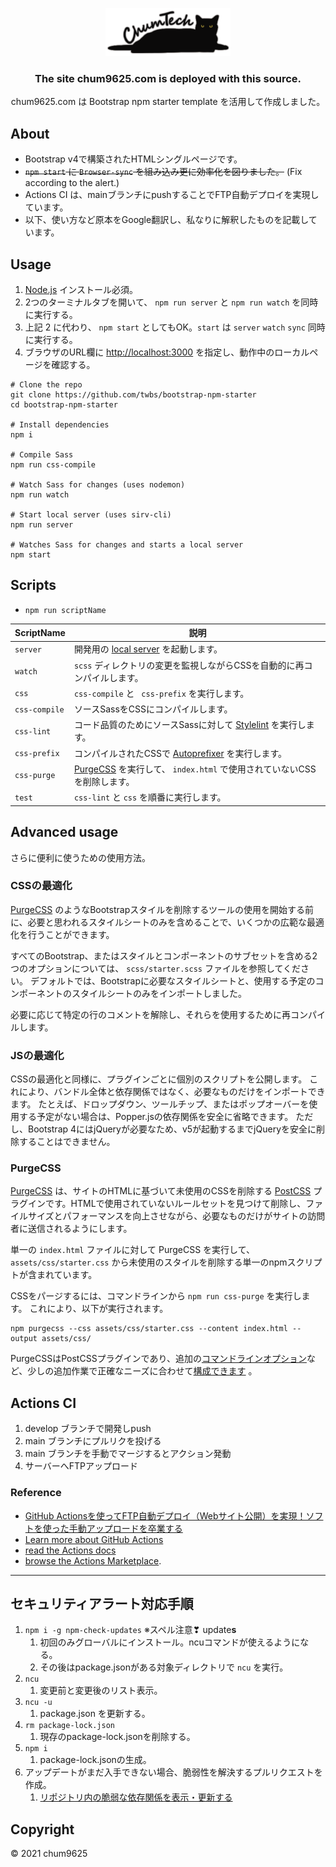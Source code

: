 <p align="center">
  <img src=".github/ct-logo-200x77-w.png" width="200" height="77" alt="ChumTech logo">
</p>

<h3 align="center">The site chum9625.com is deployed with this source.</h3>

<p align="center">chum9625.com は Bootstrap npm starter template を活用して作成しました。</p>

## About

- Bootstrap v4で構築されたHTMLシングルページです。
- ~~`npm start` に `Browser-sync` を組み込み更に効率化を図りました。~~ (Fix according to the alert.)
- Actions CI は、mainブランチにpushすることでFTP自動デプロイを実現しています。
- 以下、使い方など原本をGoogle翻訳し、私なりに解釈したものを記載しています。

## Usage

1. [Node.js](https://nodejs.org/) インストール必須。
2. 2つのターミナルタブを開いて、 `npm run server` と `npm run watch` を同時に実行する。
3. 上記 2 に代わり、 ```npm start``` としてもOK。```start``` は ```server``` ```watch``` ```sync``` 同時に実行する。
4. ブラウザのURL欄に <http://localhost:3000> を指定し、動作中のローカルページを確認する。

```shell
# Clone the repo
git clone https://github.com/twbs/bootstrap-npm-starter
cd bootstrap-npm-starter

# Install dependencies
npm i

# Compile Sass
npm run css-compile

# Watch Sass for changes (uses nodemon)
npm run watch

# Start local server (uses sirv-cli)
npm run server

# Watches Sass for changes and starts a local server
npm start
```

## Scripts

- ```npm run scriptName``` 

| ScriptName | 説明 |
| --- | --- |
| `server` | 開発用の [local server](http://localhost:3000) を起動します。 |
| `watch` | `scss` ディレクトリの変更を監視しながらCSSを自動的に再コンパイルします。 |
| `css` | `css-compile` と ` css-prefix` を実行します。 |
| `css-compile` | ソースSassをCSSにコンパイルします。 |
| `css-lint` | コード品質のためにソースSassに対して [Stylelint](https://stylelint.io) を実行します。 |
| `css-prefix` | コンパイルされたCSSで [Autoprefixer](https://github.com/postcss/autoprefixer) を実行します。 |
| `css-purge` | [PurgeCSS](https://purgecss.com) を実行して、 `index.html` で使用されていないCSSを削除します。|
| `test` | `css-lint` と `css` を順番に実行します。 |

## Advanced usage

さらに便利に使うための使用方法。

### CSSの最適化

[PurgeCSS](#purgecss) のようなBootstrapスタイルを削除するツールの使用を開始する前に、必要と思われるスタイルシートのみを含めることで、いくつかの広範な最適化を行うことができます。

すべてのBootstrap、またはスタイルとコンポーネントのサブセットを含める2つのオプションについては、 `scss/starter.scss` ファイルを参照してください。 デフォルトでは、Bootstrapに必要なスタイルシートと、使用する予定のコンポーネントのスタイルシートのみをインポートしました。

必要に応じて特定の行のコメントを解除し、それらを使用するために再コンパイルします。

### JSの最適化

CSSの最適化と同様に、プラグインごとに個別のスクリプトを公開します。 これにより、バンドル全体と依存関係ではなく、必要なものだけをインポートできます。 たとえば、ドロップダウン、ツールチップ、またはポップオーバーを使用する予定がない場合は、Popper.jsの依存関係を安全に省略できます。 ただし、Bootstrap 4にはjQueryが必要なため、v5が起動するまでjQueryを安全に削除することはできません。

### PurgeCSS

[PurgeCSS](https://purgecss.com/) は、サイトのHTMLに基づいて未使用のCSSを削除する [PostCSS](https://postcss.org) プラグインです。HTMLで使用されていないルールセットを見つけて削除し、ファイルサイズとパフォーマンスを向上させながら、必要なものだけがサイトの訪問者に送信されるようにします。


単一の `index.html` ファイルに対して PurgeCSS を実行して、 `assets/css/starter.css` から未使用のスタイルを削除する単一のnpmスクリプトが含まれています。

CSSをパージするには、コマンドラインから `npm run css-purge` を実行します。 これにより、以下が実行されます。

```shell
npm purgecss --css assets/css/starter.css --content index.html --output assets/css/
```

PurgeCSSはPostCSSプラグインであり、追加の[コマンドラインオプション](https://purgecss.com/CLI.html)など、少しの追加作業で正確なニーズに合わせて[構成できます](https://purgecss.com/configuration.html) 。 

## Actions CI

1. develop ブランチで開発しpush
2. main ブランチにプルリクを投げる
3. main ブランチを手動でマージするとアクション発動
4. サーバーへFTPアップロード
### Reference

- [GitHub Actionsを使ってFTP自動デプロイ（Webサイト公開）を実現！ソフトを使った手動アップロードを卒業する](https://arrown-blog.com/githubactions-ftp-deploy/)
- [Learn more about GitHub Actions](https://github.com/features/actions)
- [read the Actions docs](https://help.github.com/en/actions)
- [browse the Actions Marketplace](https://github.com/marketplace/actions).

---

## セキュリティアラート対応手順

1. ``` npm i -g npm-check-updates ``` ※スペル注意❣ update**s**
   1. 初回のみグローバルにインストール。ncuコマンドが使えるようになる。
   2. その後はpackage.jsonがある対象ディレクトリで `ncu` を実行。
2. ``` ncu ```
   1. 変更前と変更後のリスト表示。
3. ``` ncu -u ```
   1. package.json を更新する。
4. ``` rm package-lock.json ```
   1. 現存のpackage-lock.jsonを削除する。  
5. ``` npm i ```
   1. package-lock.jsonの生成。
6. アップデートがまだ入手できない場合、脆弱性を解決するプルリクエストを作成。
   1. [リポジトリ内の脆弱な依存関係を表示・更新する](https://docs.github.com/ja/code-security/supply-chain-security/managing-vulnerabilities-in-your-projects-dependencies/viewing-and-updating-vulnerable-dependencies-in-your-repository)

## Copyright

© 2021 chum9625
